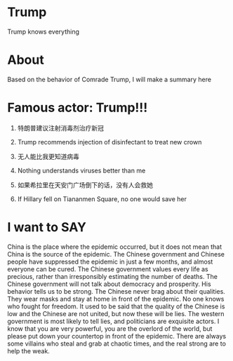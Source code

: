 # Trump
Trump knows everything

# About

Based on the behavior of Comrade Trump, I will make a summary here

# Famous actor: Trump!!!

1. 特朗普建议注射消毒剂治疗新冠
1. Trump recommends injection of disinfectant to treat new crown

2. 无人能比我更知道病毒
2. Nothing understands viruses better than me


3. 如果希拉里在天安门广场倒下的话，没有人会救她
3. If Hillary fell on Tiananmen Square, no one would save her

# I want to SAY

China is the place where the epidemic occurred, but it does not mean that China is the source of the epidemic.
The Chinese government and Chinese people have suppressed the epidemic in just a few months, and almost everyone can be cured.
The Chinese government values every life as precious, rather than irresponsibly estimating the number of deaths.
The Chinese government will not talk about democracy and prosperity. His behavior tells us to be strong.
The Chinese never brag about their qualities. They wear masks and stay at home in front of the epidemic.
No one knows who fought for freedom.
It used to be said that the quality of the Chinese is low and the Chinese are not united, but now these will be lies.
The western government is most likely to tell lies, and politicians are exquisite actors.
I know that you are very powerful, you are the overlord of the world, but please put down your countertop in front of the epidemic.
There are always some villains who steal and grab at chaotic times, and the real strong are to help the weak.
